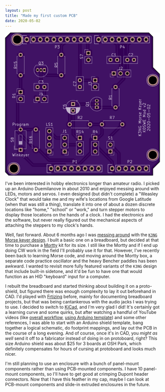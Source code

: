 ```yaml
---
layout: post
title: "Made my first custom PCB"
date: 2020-05-02
---
```


![Custom printed circuit board](/assets/2020-05-02-K3NG-keyer-K0SWE-v2.png)

I've been interested in hobby electronics longer than amateur radio. I picked up an Arduino
Duemilanove in about 2010 and enjoyed messing around with LEDs, motors and servos. I even designed
(but didn't complete) a "Weasley Clock" that would take me and my wife's locations from Google
Latitude (when that was still a thing), translate it into one of about a dozen discrete locations
like "home," "school" or "work," and turn stepper motors to display those locations on the hands of
a clock. I had the electronics and the software, but never really figured out the mechanical aspects
of attaching the steppers to my clock's hands.

Well, fast forward. About 6 months ago I was [messing around](/2019/10/10/cw.html) with the
[`K3NG` Morse keyer design](https://github.com/k3ng/k3ng_cw_keyer/wiki/210-Build:-Schematic). I
built a basic one on a breadboard, but decided at that time to purchase a
[Mortty](https://hamprojects.info/mortty/) kit for its size. I still like the Mortty and if I end up
doing CW work in the field I'll probably use it for that. However, I've recently been back to
learning Morse code, and moving around the Mortty box, a separate code practice oscillator and the
heavy Bencher paddles has been awkward. I wanted to revisit more fully featured variants of the
`K3NG` design that include built-in sidetone, and it'd be fun to have one that would function as an
HID "keyboard" input for a computer.

I rebuilt the breadboard and started thinking about building it on a proto-shield, but figured there
was enough complexity to lay it out beforehand in CAD. I'd played with
[Frtizing](https://fritzing.org/) before, mainly for documenting breadboard projects, but that was
being cantankerous with the audio jacks I was trying to use. I decided to switch to
[KiCad](https://www.kicad-pcb.org/), and I'm very glad I did! It's certainly got a learning curve
and some quirks, but after watching a handful of YouTube videos (like
[overall workflow](https://www.youtube.com/watch?v=PlDOnSHkX2c),
[using Arduino template](https://www.youtube.com/watch?v=A4_wqnzKZq4&t=650s)) and some other
references, I was able to start with an Arduino shield template, bang together a logical schematic,
do footprint mappings, and lay out the PCB in the course of a long evening. And of course, once it's
in CAD, you _might as well_ send it off to a fabricator instead of doing in on protoboard, right?
This size Arduino shield was about $25 for 3 boards at OSH Park, which definitely compensates for
hours of cursing at protoboard and looks much nicer.

I'm still planning to use an enclosure with a bunch of panel-mount components rather than using
PCB-mounted components. I have 10 panel-mount components, so I'll have to get good at crimping
Dupont header connectors. Now that I have this feather in my cap, maybe I can look at PCB-mount
components and slide-in extruded enclosures in the future.
